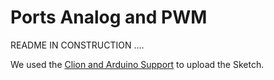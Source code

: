 # Ports Analog and PWM

README IN CONSTRUCTION 
....

We used the [Clion and Arduino Support](https://github.com/robsonoduarte/learn-arduino/tree/master/clion-arduino/example) to upload the Sketch.
